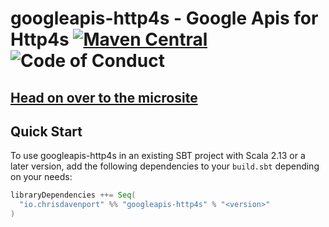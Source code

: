# googleapis-http4s - Google Apis for Http4s [![Maven Central](https://maven-badges.herokuapp.com/maven-central/io.chrisdavenport/googleapis-http4s_2.13/badge.svg)](https://maven-badges.herokuapp.com/maven-central/io.chrisdavenport/googleapis-http4s_2.13) ![Code of Conduct](https://img.shields.io/badge/Code%20of%20Conduct-Scala-blue.svg)

## [Head on over to the microsite](https://davenverse.github.io/googleapis-http4s)

## Quick Start

To use googleapis-http4s in an existing SBT project with Scala 2.13 or a later version, add the following dependencies to your
`build.sbt` depending on your needs:

```scala
libraryDependencies ++= Seq(
  "io.chrisdavenport" %% "googleapis-http4s" % "<version>"
)
```
